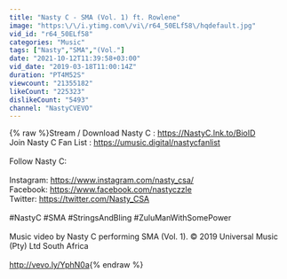 ```yaml
---
title: "Nasty C - SMA (Vol. 1) ft. Rowlene"
image: "https:\/\/i.ytimg.com\/vi\/r64_50ELf58\/hqdefault.jpg"
vid_id: "r64_50ELf58"
categories: "Music"
tags: ["Nasty","SMA","(Vol."]
date: "2021-10-12T11:39:58+03:00"
vid_date: "2019-03-18T11:00:14Z"
duration: "PT4M52S"
viewcount: "21355182"
likeCount: "225323"
dislikeCount: "5493"
channel: "NastyCVEVO"
---
```

{% raw %}Stream / Download Nasty C : <a rel="nofollow" target="blank" href="https://NastyC.lnk.to/BioID">https://NastyC.lnk.to/BioID</a><br />Join Nasty C Fan List :  <a rel="nofollow" target="blank" href="https://umusic.digital/nastycfanlist">https://umusic.digital/nastycfanlist</a> <br /><br />Follow Nasty C:<br /><br />Instagram: <a rel="nofollow" target="blank" href="https://www.instagram.com/nasty_csa/">https://www.instagram.com/nasty_csa/</a> <br />Facebook: <a rel="nofollow" target="blank" href="https://www.facebook.com/nastyczzle">https://www.facebook.com/nastyczzle</a> <br />Twitter: <a rel="nofollow" target="blank" href="https://twitter.com/Nasty_CSA">https://twitter.com/Nasty_CSA</a><br /><br />#NastyC #SMA #StringsAndBling #ZuluManWithSomePower<br /><br />Music video by Nasty C performing SMA (Vol. 1). © 2019 Universal Music (Pty) Ltd South Africa<br /><br /><a rel="nofollow" target="blank" href="http://vevo.ly/YphN0a">http://vevo.ly/YphN0a</a>{% endraw %}

